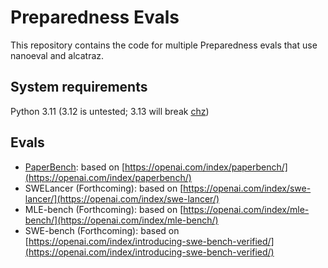 # Preparedness Evals

This repository contains the code for multiple Preparedness evals that use nanoeval and alcatraz.

## System requirements

Python 3.11 (3.12 is untested; 3.13 will break [chz](https://github.com/openai/chz))

## Evals

- [PaperBench](./project/paperbench/README.md): based on [https://openai.com/index/paperbench/](https://openai.com/index/paperbench/)
- SWELancer (Forthcoming): based on [https://openai.com/index/swe-lancer/](https://openai.com/index/swe-lancer/)
- MLE-bench (Forthcoming): based on [https://openai.com/index/mle-bench/](https://openai.com/index/mle-bench/)
- SWE-bench (Forthcoming): based on [https://openai.com/index/introducing-swe-bench-verified/](https://openai.com/index/introducing-swe-bench-verified/)
